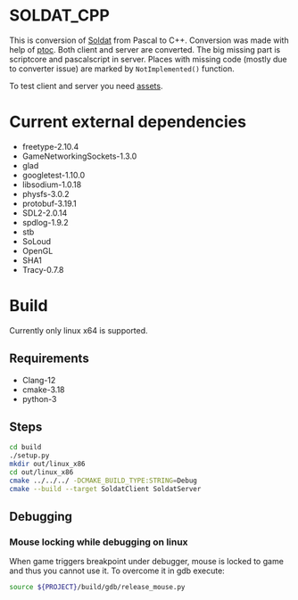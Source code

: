 # SOLDAT_CPP
This is conversion of [Soldat](https://github.com/Soldat/soldat) from Pascal to C++.
Conversion was made with help of [ptoc](https://github.com/knizhnik/ptoc). Both client and server are converted.
The big missing part is scriptcore and pascalscript in server. Places with missing code (mostly due to converter issue)
are marked by `NotImplemented()` function.

To test client and server you need [assets](https://github.com/Soldat/base).

# Current external dependencies
* freetype-2.10.4
* GameNetworkingSockets-1.3.0
* glad
* googletest-1.10.0
* libsodium-1.0.18
* physfs-3.0.2
* protobuf-3.19.1
* SDL2-2.0.14
* spdlog-1.9.2
* stb
* SoLoud
* OpenGL
* SHA1
* Tracy-0.7.8

# Build
Currently only linux x64 is supported.
## Requirements
* Clang-12
* cmake-3.18
* python-3

## Steps
```bash
cd build
./setup.py
mkdir out/linux_x86
cd out/linux_x86
cmake ../../../ -DCMAKE_BUILD_TYPE:STRING=Debug
cmake --build --target SoldatClient SoldatServer
```

## Debugging
### Mouse locking while debugging on linux
When game triggers breakpoint under debugger, mouse is locked to game and thus you cannot use it.
To overcome it in gdb execute:
```bash
source ${PROJECT}/build/gdb/release_mouse.py
```

